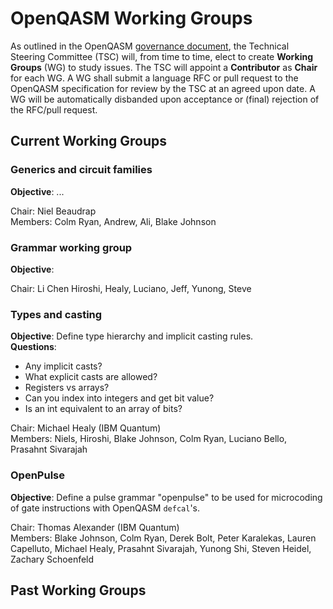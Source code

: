 # OpenQASM Working Groups

As outlined in the OpenQASM [governance document](governance.md), the Technical Steering Committee (TSC)
will, from time to time, elect to create **Working Groups** (WG) to study issues. The TSC will appoint a **Contributor**
as **Chair** for each WG. A WG shall submit a language RFC or pull request to the OpenQASM specification
for review by the TSC at an agreed upon date. A WG will be automatically disbanded upon acceptance or
(final) rejection of the RFC/pull request.

## Current Working Groups

### Generics and circuit families

**Objective**: ...

Chair: Niel Beaudrap  
Members: Colm Ryan, Andrew, Ali, Blake Johnson

### Grammar working group

**Objective**: 

Chair: Li Chen
Hiroshi, Healy, Luciano, Jeff, Yunong, Steve

### Types and casting

**Objective**: Define type hierarchy and implicit casting rules.  
**Questions**:

 * Any implicit casts?
 * What explicit casts are allowed?
 * Registers vs arrays?
 * Can you index into integers and get bit value?
 * Is an int equivalent to an array of bits?

Chair: Michael Healy (IBM Quantum)  
Members: Niels, Hiroshi, Blake Johnson, Colm Ryan, Luciano Bello, Prasahnt Sivarajah 



### OpenPulse

**Objective**: Define a pulse grammar "openpulse" to be used for microcoding of gate instructions with
OpenQASM `defcal`'s.

Chair: Thomas Alexander (IBM Quantum)  
Members: Blake Johnson, Colm Ryan, Derek Bolt, Peter Karalekas, Lauren Capelluto, Michael Healy, Prasahnt Sivarajah, Yunong Shi, Steven Heidel, Zachary Schoenfeld

## Past Working Groups
